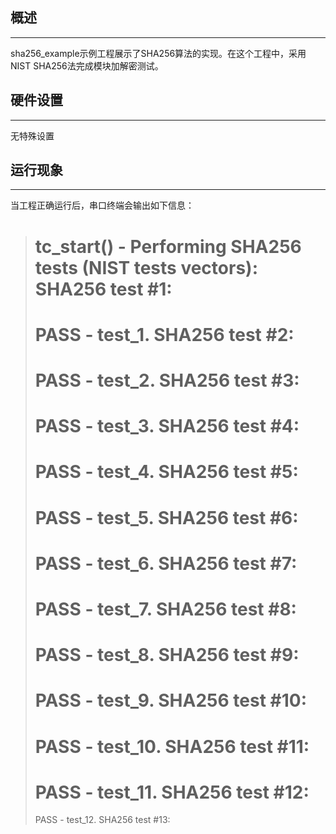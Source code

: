 ## 概述
***
sha256_example示例工程展示了SHA256算法的实现。在这个工程中，采用NIST SHA256法完成模块加解密测试。

## 硬件设置
***
无特殊设置

## 运行现象
***
当工程正确运行后，串口终端会输出如下信息：
> tc_start() - Performing SHA256 tests (NIST tests vectors):
> SHA256 test #1:
> ===================================================================
> PASS - test_1.
> SHA256 test #2:
> ===================================================================
> PASS - test_2.
> SHA256 test #3:
> ===================================================================
> PASS - test_3.
> SHA256 test #4:
> ===================================================================
> PASS - test_4.
> SHA256 test #5:
> ===================================================================
> PASS - test_5.
> SHA256 test #6:
> ===================================================================
> PASS - test_6.
> SHA256 test #7:
> ===================================================================
> PASS - test_7.
> SHA256 test #8:
> ===================================================================
> PASS - test_8.
> SHA256 test #9:
> ===================================================================
> PASS - test_9.
> SHA256 test #10:
> ===================================================================
> PASS - test_10.
> SHA256 test #11:
> ===================================================================
> PASS - test_11.
> SHA256 test #12:
> ===================================================================
> PASS - test_12.
> SHA256 test #13:







